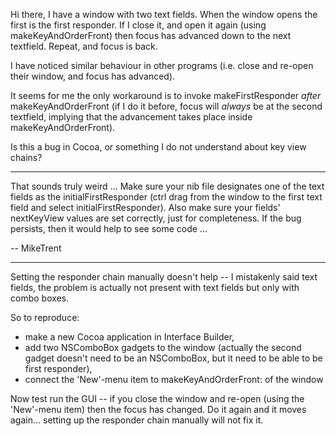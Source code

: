 Hi there, I have a window with two text fields. When the window opens the first is the first responder. If I close it, and open it again (using makeKeyAndOrderFront) then focus has advanced down to the next textfield. Repeat, and focus is back.

I have noticed similar behaviour in other programs (i.e. close and re-open their window, and focus has advanced).

It seems for me the only workaround is to invoke makeFirstResponder *after* makeKeyAndOrderFront (if I do it before, focus will *always* be at the second textfield, implying that the advancement takes place inside makeKeyAndOrderFront).

Is this a bug in Cocoa, or something I do not understand about key view chains?

----

That sounds truly weird ... Make sure your nib file designates one of the text fields as the initialFirstResponder (ctrl drag from the window to the first text field and select initialFirstResponder). Also make sure your fields' nextKeyView values are set correctly, just for completeness. If the bug persists, then it would help to see some code ... 

-- MikeTrent

----

Setting the responder chain manually doesn't help -- I mistakenly said text fields, the problem is actually not present with text fields but only with combo boxes.

So to reproduce:


* make a new Cocoa application in Interface Builder,
* add two NSComboBox gadgets to the window (actually the second gadget doesn't need to be an NSComboBox, but it need to be able to be first responder),
* connect the 'New'-menu item to makeKeyAndOrderFront: of the window


Now test run the GUI -- if you close the window and re-open (using the 'New'-menu item) then the focus has changed. Do it again and it moves again... setting up the responder chain manually will not fix it.
